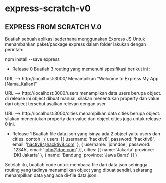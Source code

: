 # express-scratch-v0
 EXPRESS FROM SCRATCH V.0
---------------------------
Buatlah sebuah aplikasi sederhana menggunakan Express JS
Untuk menambahkan paket/package express dalam folder lakukan dengan perintah:

npm install --save express


- Release 0
Buatlah 3 routing yang memenuhi spesifikasi berikut ini :

URL --> http://localhost:3000/
Menampilkan "Welcome to Express My App [Nama_Kalian]"

URL --> http://localhost:3000/users
menampilkan data users berupa object. di release ini object dibuat manual,
silakan menentukan property dan value dari object tersebut asalkan relevan dengan user

URL --> http://localhost:3000/cities
menampilkan data cities berupa object.
silakan menentukan property dan value dari object cities juga untuk release 0 ini.


- Release 1
Buatlah file data.json yang isinya ada 2 object yaitu users dan cities.
contoh :
{
  users: [{
    username: 'hacktiv8',
    password: 'hacktiv8',
    email: 'hactiv8@hacktiv8.com'
  }, {
    username: 'johndoe',
    password: '12345',
    email: 'john@doe.com'
  }],
  cities: [{
    name: 'Jakarta'
    province: 'DKI Jakarta'
  }, {
    name: 'Bandung'
    province: 'Jawa Barat'
  }]
}

Setelah itu, buatlah code untuk membaca file dari data.json
sehingga routing yang tadinya menampilkan object yang dibuat sendiri,
sekarang menampilkan data yang ada di-file data.json.
